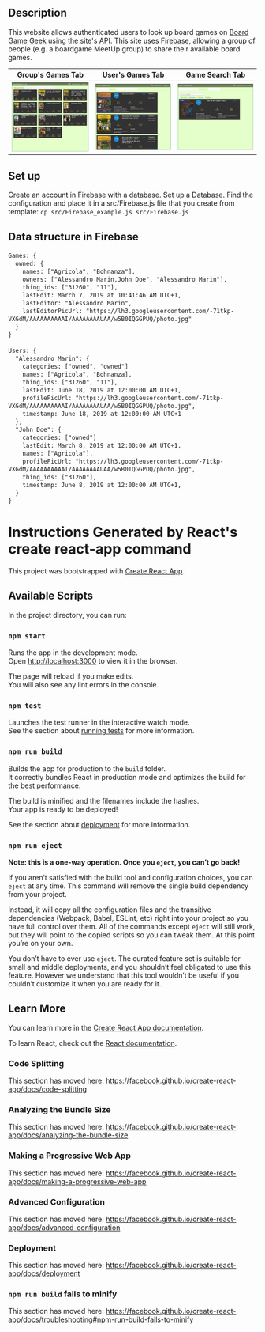 ## Description
This website allows authenticated users to look up board games on [Board Game Geek](https://boardgamegeek.com) using the site's [API](https://boardgamegeek.com/wiki/page/BGG_XML_API2). 
This site uses [Firebase](https://firebase.google.com/), allowing a group of people (e.g. a boardgame MeetUp group) to share their available board games. 


Group's Games Tab             |  User's Games Tab             |  Game Search Tab
:-------------------------:|:-------------------------:|:-------------------------:
<img src="https://github.com/aless80/Firebase-React-BoardGameGeek/blob/master/img/GroupsGames.png" alt="drawing" width="300"/>  |  <img src="https://github.com/aless80/Firebase-React-BoardGameGeek/blob/master/img/MyGames.png" alt="drawing" width="300"/> |  <img src="https://github.com/aless80/Firebase-React-BoardGameGeek/blob/master/img/Search.png" alt="drawing" width="300"/>


## Set up
Create an account in Firebase with a database. Set up a Database. Find the configuration and place it in a src/Firebase.js file that you create from template:
```cp src/Firebase_example.js src/Firebase.js```

## Data structure in Firebase
```
Games: {
  owned: {
    names: ["Agricola", "Bohnanza"],
    owners: ["Alessandro Marin,John Doe", "Alessandro Marin"],
    thing_ids: ["31260", "11"],
    lastEdit: March 7, 2019 at 10:41:46 AM UTC+1,
    lastEditor: "Alessandro Marin",
    lastEditorPicUrl: "https://lh3.googleusercontent.com/-71tkp-VXGdM/AAAAAAAAAAI/AAAAAAAAUAA/w5B0IQGGPUQ/photo.jpg"
  }
}

Users: {
  "Alessandro Marin": {
    categories: ["owned", "owned"]
    names: ["Agricola", "Bohnanza],
    thing_ids: ["31260", "11"],
    lastEdit: June 18, 2019 at 12:00:00 AM UTC+1,
    profilePicUrl: "https://lh3.googleusercontent.com/-71tkp-VXGdM/AAAAAAAAAAI/AAAAAAAAUAA/w5B0IQGGPUQ/photo.jpg",
    timestamp: June 18, 2019 at 12:00:00 AM UTC+1
  },
  "John Doe": {
    categories: ["owned"]
    lastEdit: March 8, 2019 at 12:00:00 AM UTC+1,
    names: ["Agricola"],
    profilePicUrl: "https://lh3.googleusercontent.com/-71tkp-VXGdM/AAAAAAAAAAI/AAAAAAAAUAA/w5B0IQGGPUQ/photo.jpg",
    thing_ids: ["31260"],
    timestamp: June 8, 2019 at 12:00:00 AM UTC+1,
  }
}
```


<!--

## TODO
Check https://brettspill.nærd.no/
* SearchCollection: allow to add all games
* instead of max-width: 600px;   in Tile.css, make the tiles "scale" with page zoom
* in Card introduce links to Owners
* click on Tile opens Card full screen

## TODO maybe
* profile page with import from collection
* Create UserData and GameData classes?
* sort suggested games by relevance and then year
-->


# Instructions Generated by React's create react-app command

This project was bootstrapped with [Create React App](https://github.com/facebook/create-react-app).

## Available Scripts

In the project directory, you can run:

### `npm start`

Runs the app in the development mode.<br>
Open [http://localhost:3000](http://localhost:3000) to view it in the browser.

The page will reload if you make edits.<br>
You will also see any lint errors in the console.

### `npm test`

Launches the test runner in the interactive watch mode.<br>
See the section about [running tests](https://facebook.github.io/create-react-app/docs/running-tests) for more information.

### `npm run build`

Builds the app for production to the `build` folder.<br>
It correctly bundles React in production mode and optimizes the build for the best performance.

The build is minified and the filenames include the hashes.<br>
Your app is ready to be deployed!

See the section about [deployment](https://facebook.github.io/create-react-app/docs/deployment) for more information.

### `npm run eject`

**Note: this is a one-way operation. Once you `eject`, you can’t go back!**

If you aren’t satisfied with the build tool and configuration choices, you can `eject` at any time. This command will remove the single build dependency from your project.

Instead, it will copy all the configuration files and the transitive dependencies (Webpack, Babel, ESLint, etc) right into your project so you have full control over them. All of the commands except `eject` will still work, but they will point to the copied scripts so you can tweak them. At this point you’re on your own.

You don’t have to ever use `eject`. The curated feature set is suitable for small and middle deployments, and you shouldn’t feel obligated to use this feature. However we understand that this tool wouldn’t be useful if you couldn’t customize it when you are ready for it.

## Learn More

You can learn more in the [Create React App documentation](https://facebook.github.io/create-react-app/docs/getting-started).

To learn React, check out the [React documentation](https://reactjs.org/).

### Code Splitting

This section has moved here: https://facebook.github.io/create-react-app/docs/code-splitting

### Analyzing the Bundle Size

This section has moved here: https://facebook.github.io/create-react-app/docs/analyzing-the-bundle-size

### Making a Progressive Web App

This section has moved here: https://facebook.github.io/create-react-app/docs/making-a-progressive-web-app

### Advanced Configuration

This section has moved here: https://facebook.github.io/create-react-app/docs/advanced-configuration

### Deployment

This section has moved here: https://facebook.github.io/create-react-app/docs/deployment

### `npm run build` fails to minify

This section has moved here: https://facebook.github.io/create-react-app/docs/troubleshooting#npm-run-build-fails-to-minify
